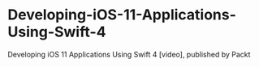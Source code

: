 # Developing-iOS-11-Applications-Using-Swift-4
Developing iOS 11 Applications Using Swift 4 [video], published by Packt
